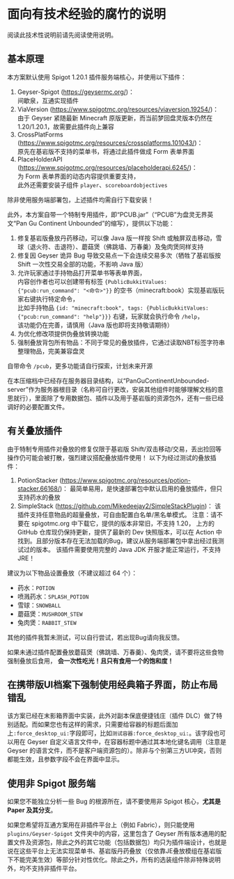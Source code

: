# 面向有技术经验的腐竹的说明
阅读此技术性说明前请先阅读使用说明。

## 基本原理

本方案默认使用 Spigot 1.20.1 插件服务端核心，并使用以下插件：
1. Geyser-Spigot (https://geysermc.org/)：  
	间歇泉，互通实现插件
2. ViaVersion (https://www.spigotmc.org/resources/viaversion.19254/)：  
	由于 Geyser 紧随最新 Minecraft 原版更新，而当前梦回盘灵版本仍然在 1.20/1.20.1，故需要此插件向上兼容
3. CrossPlatForms (https://www.spigotmc.org/resources/crossplatforms.101043/)：  
	原先在基岩版不支持的菜单书，将通过此插件做成 Form 表单界面
4. PlaceHolderAPI (https://www.spigotmc.org/resources/placeholderapi.6245/)：  
	为 Form 表单界面的动态内容提供重要支持，  
	此外还需要安装子组件 `player`、`scoreboardobjectives`

除非使用服务端部署包，上述插件均需自行下载安装！

此外，本方案自带一个特制专用插件，即“PCUB.jar”（“PCUB”为盘灵无界英文“Pan Gu Continent Unbounded”的缩写），提供以下功能：  
1. 修复基岩版叠放丹药移动，可以像 Java 版一样按 Shift 或触屏双击移动，雪球（退火符、击退符）、蘑菇煲（佛跳墙、万春羹）及兔肉煲同样支持
2. 修复因 Geyser 诡异 Bug 导致交易点一下会连续交易多次（牺牲了基岩版按 Shift 一次性交易全部的功能，不影响 Java 版）
3. 允许玩家通过手持物品打开菜单书等表单界面，  
	内容创作者也可以创建带有标签 `{PublicBukkitValues: {"pcub:run_command": "<命令>"}}` 的空书（minecraft:book）实现基岩版玩家右键执行特定命令，  
	比如手持物品 `{id: "minecraft:book", tags: {PublicBukkitValues: {"pcub:run_command": "help"}}}` 右键，玩家就会执行命令 `/help`，  
	该功能仍在完善，请慎用（Java 版也即将支持敬请期待）
4. 为优化修改项提供伪叠放转换功能
5. 强制叠放背包所有物品：不同于常见的叠放插件，它通过读取NBT标签字符串整理物品，完美兼容盘灵

自带命令 `/pcub`，更多功能请自行探索，计划未来开源

在本压缩档中已经存在服务器目录结构，以“PanGuContinentUnbounded-server”作为服务器根目录（名称可自行更改，安装其他组件时能够理解文档的意思就行），里面除了专用数据包、插件以及用于基岩版的资源包外，还有一些已经调好的必要配置文件。

## 有关叠放插件

由于特制专用插件对叠放的修复仅限于基岩版 Shift/双击移动/交易，丢出捡回等操作仍可能会被打散，强烈建议搭配叠放插件使用！
以下为经过测试的叠放插件：
1. PotionStacker (https://www.spigotmc.org/resources/potion-stacker.66168/)：
	最简单易用，是快速部署包中默认启用的叠放插件，但只支持药水的叠放
2. SimpleStack (https://github.com/Mikedeejay2/SimpleStackPlugin)：
	该插件支持任意物品的超量叠放，可自由配置白名单/黑名单模式。
	注意：请不要在 spigotmc.org 中下载它，提供的版本非常旧，不支持 1.20，
	上方的 GitHub 仓库现仍保持更新，提供了最新的 Dev 快照版本，可以在 Action 中找到。且部分版本存在无法加载的Bug，建议从服务端部署包中拿出经过我测试过的版本。
	该插件需要使用完整的 Java JDK 开服才能正常运行，不支持 JRE！

建议为以下物品设置叠放（不建议超过 64 个）：
- 药水：`POTION`
- 喷溅药水：`SPLASH_POTION`
- 雪球：`SNOWBALL`
- 蘑菇煲：`MUSHROOM_STEW`
- 兔肉煲：`RABBIT_STEW`

其他的插件我暂未测试，可以自行尝试，若出现Bug请向我反馈。

如果未通过插件配置叠放蘑菇煲（佛跳墙、万春羹）、兔肉煲，请不要将这些食物强制叠放后食用， **会一次性吃光！且只有食用一个的饱和度！**

## 在携带版UI档案下强制使用经典箱子界面，防止布局错乱

该方案已经在末影箱界面中实装，此外对副本保底便捷钱庄（插件 DLC）做了特别适配。而如果您也有这样的需求，只需要给容器的标题后面加上`:force_desktop_ui:`字段即可，比如`测试容器:force_desktop_ui:`。该字段也可以用在 Geyser 自定义语言文件中，在容器标题中通过其本地化键名调用（注意是 Geyser 的语言文件，而不是客户端资源包的）。除非与个别第三方UI冲突，否则都能生效，且参数字段不会在界面中显示。

## 使用非 Spigot 服务端

如果您不能独立分析一些 Bug 的根源所在，请不要使用非 Spigot 核心，**尤其是 Paper 及其分支**。

如果您希望将互通方案用在非插件平台上（例如 Fabric），则只能使用 `plugins/Geyser-Spigot` 文件夹中的内容，这里包含了 Geyser 所有版本通用的配置文件及资源包，除此之外的其它功能（包括数据包）均只为插件端设计，也就是说在这些平台上无法实现菜单书、基岩版丹药叠放（仅依靠JE叠放模组在基岩版下不能完美生效）等部分针对性优化。除此之外，所有的选装组件除非特殊说明外，均不支持非插件平台。